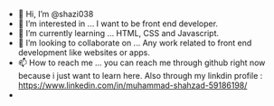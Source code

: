 - 👋 Hi, I’m @shazi038
- 👀 I’m interested in ... I want to be front end developer.
- 🌱 I’m currently learning ... HTML, CSS and Javascript.
- 💞️ I’m looking to collaborate on ... Any work related to front end development like websites or apps.
- 📫 How to reach me ... you can reach me through github right now because i just want to learn here. Also through my linkdin profile : https://www.linkedin.com/in/muhammad-shahzad-59186198/
- 

<!---
shazi038/shazi038 is a ✨ special ✨ repository because its `README.md` (this file) appears on your GitHub profile.
You can click the Preview link to take a look at your changes.
--->
